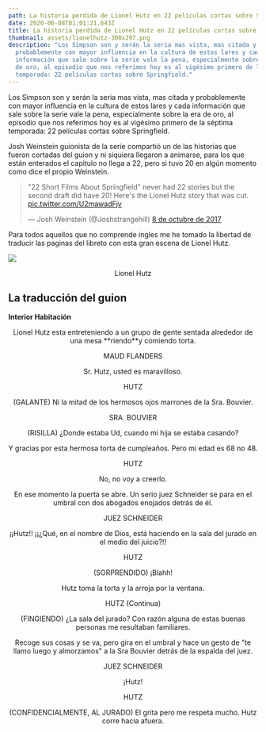 ```yaml
---
path: La historia perdida de Lionel Hutz en 22 películas cortas sobre Springfield
date: 2020-06-08T01:01:21.643Z
title: La historia perdida de Lionel Hutz en 22 películas cortas sobre Springfield
thumbnail: assets/lionelhutz-300x297.png
description: "Los Simpson son y serán la seria mas vista, mas citada y
  probablemente con mayor influencia en la cultura de estos lares y cada
  información que sale sobre la serie vale la pena, especialmente sobre la era
  de oro, al episodio que nos referimos hoy es al vigésimo primero de la séptima
  temporada: 22 películas cortas sobre Springfield."
---
```

Los Simpson son y serán la seria mas vista, mas citada y probablemente con mayor influencia en la cultura de estos lares y cada información que sale sobre la serie vale la pena, especialmente sobre la era de oro, al episodio que nos referimos hoy es al vigésimo primero de la séptima temporada: 22 películas cortas sobre Springfield.

Josh Weinstein guionista de la serie compartió un de las historias que fueron cortadas del guion y ni siquiera llegaron a animarse, para los que están enterados el capitulo no llega a 22, pero si tuvo 20 en algún momento como dice el propio Weinstein.

> "22 Short Films About Springfield" never had 22 stories but the second draft did have 20! Here's the Lionel Hutz story that was cut. [pic.twitter.com/U2mawadFjv](https://t.co/U2mawadFjv)
>
> — Josh Weinstein (@Joshstrangehill) [8 de octubre de 2017](https://twitter.com/Joshstrangehill/status/917078097962266624?ref_src=twsrc%5Etfw)



Para todos aquellos que no comprende ingles me he tomado la libertad de traducir las paginas del libreto con esta gran escena de Lionel Hutz.

<img src="http://condetodo.ml/wp-content/uploads/2017/10/lionelhutz-300x297.png" style="margin:0 auto; display:block"/>
<p align=center>
Lionel Hutz

## La traducción del guion

**Interior Habitación**

<p align=center>
Lionel Hutz esta entreteniendo a un grupo de gente sentada alrededor de una mesa **riendo**y comiendo torta.</p>
<p align=center>
MAUD FLANDERS
<p align=center>
Sr. Hutz, usted es maravilloso.
<p align=center>
HUTZ
<p align=center>
(GALANTE) Ni la mitad de los hermosos ojos marrones de la Sra. Bouvier.
<p align=center>
SRA. BOUVIER
<p align=center>
(RISILLA) ¿Donde estaba Ud, cuando mi hija se estaba casando?
<p align=center>
Y gracias por esta hermosa torta de cumpleaños. Pero mi edad es 68 no 48.
<p align=center>
HUTZ
<p align=center>
No, no voy a creerlo.
<p align=center>
En ese momento la puerta se abre. Un serio juez Schneider se para en el umbral con dos abogados enojados detrás de él.
<p align=center>
JUEZ SCHNEIDER
<p align=center>
¡¡Hutz!! ¡¡¿Qué, en el nombre de Dios, está haciendo en la
sala del jurado en el medio del juicio?!!
<p align=center>
HUTZ
<p align=center>
(SORPRENDIDO) ¡Blahh!
<p align=center>
Hutz toma la torta y la arroja por la ventana.
<p align=center>
HUTZ (Continua)
<p align=center>
(FINGIENDO) ¿La sala del jurado? Con razón alguna de estas buenas personas me resultaban familiares.
<p align=center>
Recoge sus cosas y se va, pero gira en el umbral y hace un gesto de "te llamo luego y almorzamos" a la Sra Bouvier detrás de la espalda del juez.
<p align=center>
JUEZ SCHNEIDER
<p align=center>
¡Hutz!
<p align=center>
HUTZ
<p align=center>
(CONFIDENCIALMENTE, AL JURADO) El grita pero me respeta mucho.
Hutz corre hacia afuera.
